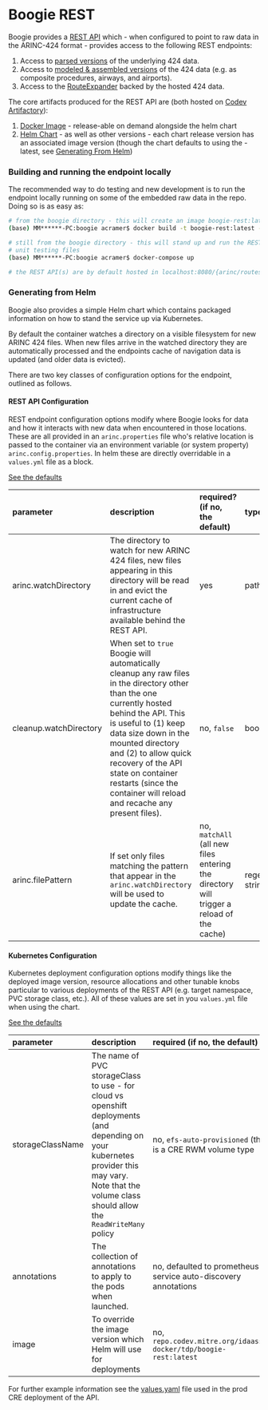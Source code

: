 # Boogie REST

Boogie provides a [REST API](https://boogie.streaming.cre.gov.aws.mitre.org/swagger-ui/index.html#/) which - when configured to 
point to raw data in the ARINC-424 format - provides access to the following REST endpoints:

1. Access to [parsed versions](../boogie-arinc/src/main/java/org/mitre/tdp/boogie/arinc/model) of the underlying 424 data.
2. Access to [modeled & assembled versions](../boogie-core/src/main/java/org/mitre/tdp/boogie/model) of the 424 data (e.g. as 
composite procedures, airways, and airports).
3. Access to the [RouteExpander](../boogie-routes/src/main/java/org/mitre/tdp/boogie/alg/RouteExpander.java) backed by the hosted 
424 data.

The core artifacts produced for the REST API are (both hosted on [Codev Artifactory](https://repo.codev.mitre.org)):
1. [Docker Image](https://repo.codev.mitre.org/artifactory/webapp/#/artifacts/browse/tree/General/idaass-docker/tdp/boogie-rest) - release-able 
on demand alongside the helm chart
2. [Helm Chart](https://repo.codev.mitre.org/artifactory/webapp/#/artifacts/browse/tree/General/idaas-helm/boogie-rest-2.0.2-release-e88d97c.tgz) - 
as well as other versions - each chart release version has an associated image version (though the chart defaults to using the - latest, 
see [Generating From Helm](#generating-from-helm))

### Building and running the endpoint locally

The recommended way to do testing and new development is to run the endpoint locally running on some of the embedded raw data in the
repo. Doing so is as easy as:

```bash
# from the boogie directory - this will create an image boogie-rest:latest which is referenced in the docker-compose file
(base) MM******-PC:boogie acramer$ docker build -t boogie-rest:latest --build-arg MAVEN_USER=<codev-user> --build-arg MAVEN_PASSWORD=<codev-password> .

# still from the boogie directory - this will stand up and run the REST API which has bind-mounted into it some of our local 
# unit testing files 
(base) MM******-PC:boogie acramer$ docker-compose up

# the REST API(s) are by default hosted in localhost:8080/{arinc/routes} - or go to swagger at localhost:8080/swagger
```

### Generating from Helm

Boogie also provides a simple Helm chart which contains packaged information on how to stand the service up via Kubernetes. 

By default the container watches a directory on a visible filesystem for new ARINC 424 files. When new files arrive in the watched 
directory they are automatically processed and the endpoints cache of navigation data is updated (and older data is evicted).

There are two key classes of configuration options for the endpoint, outlined as follows.

#### REST API Configuration

REST endpoint configuration options modify where Boogie looks for data and how it interacts with new data when encountered in those 
locations. These are all provided in an `arinc.properties` file who's relative location is passed to the container via an environment 
variable (or system property) `arinc.config.properties`. In helm these are directly overridable in a `values.yml` file as a block.

[See the defaults](../helm/values.yaml)

| parameter              | description                                                                                                                                                                                                                                                                                                                                        | required? (if no, the default)                                                           | type            |
|:-----------------------|:---------------------------------------------------------------------------------------------------------------------------------------------------------------------------------------------------------------------------------------------------------------------------------------------------------------------------------------------------|:-----------------------------------------------------------------------------------------|:----------------|
| arinc.watchDirectory   | The directory to watch for new ARINC 424 files, new files appearing in this directory will be read in and evict the current cache of infrastructure available behind the REST API.                                                                                                                                                                 | yes                                                                                      | path            |
| cleanup.watchDirectory | When set to `true` Boogie will automatically cleanup any raw files in the directory other than the one currently hosted behind the API. This is useful to (1) keep data size down in the mounted directory and (2) to allow quick recovery of the API state on container restarts (since the container will reload and recache any present files). | no, `false`                                                                              | boolean         |
| arinc.filePattern      | If set only files matching the pattern that appear in the `arinc.watchDirectory` will be used to update the cache.                                                                                                                                                                                                                                 | no, `matchAll` (all new files entering the directory will trigger a reload of the cache) | regex string    |


#### Kubernetes Configuration

Kubernetes deployment configuration options modify things like the deployed image version, resource allocations and other tunable 
knobs particular to various deployments of the REST API (e.g. target namespace, PVC storage class, etc.). All of these values are 
set in you `values.yml` file when using the chart.

[See the defaults](../helm/values.yaml)

| parameter         | description                                                                                                                                                                                              | required (if no, the default)                                      | type    |
|:------------------|:---------------------------------------------------------------------------------------------------------------------------------------------------------------------------------------------------------|:-------------------------------------------------------------------|:--------|
| storageClassName  | The name of PVC storageClass to use - for cloud vs openshift deployments (and depending on your kubernetes provider this may vary. Note that the volume class should allow the `ReadWriteMany` policy    | no, `efs-auto-provisioned` (this is a CRE RWM volume type          | string  |
| annotations       | The collection of annotations to apply to the pods when launched.                                                                                                                                        | no, defaulted to prometheus service auto-discovery annotations     | yaml    |
| image             | To override the image version which Helm will use for deployments                                                                                                                                        | no, `repo.codev.mitre.org/idaass-docker/tdp/boogie-rest:latest`    | string  |

For further example information see the [values.yaml](https://github.com/mitre-tdp/auspicious-abyss/blob/main/deploy/boogie/boogie.values.yaml) 
file used in the prod CRE deployment of the API.